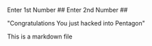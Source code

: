 Enter 1st Number  ##
Enter 2nd Number ##

"Congratulations You just hacked into Pentagon"


This is a markdown file
